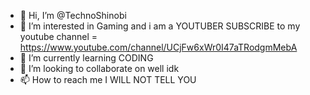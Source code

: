 - 👋 Hi, I’m @TechnoShinobi
- 👀 I’m interested in Gaming and i am a YOUTUBER SUBSCRIBE to my youtube channel = https://www.youtube.com/channel/UCjFw6xWr0I47aTRodgmMebA 
- 🌱 I’m currently learning CODING
- 💞️ I’m looking to collaborate on well idk
- 📫 How to reach me I WILL NOT TELL YOU

<!---
TechnoShinobi/TechnoShinobi is a ✨ special ✨ repository because its `README.md` (this file) appears on your GitHub profile.
You can click the Preview link to take a look at your changes.
--->
